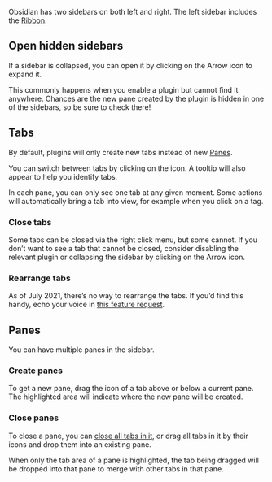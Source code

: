 Obsidian has two sidebars on both left and right. The left sidebar includes the [Ribbon](Ribbon.md).

## Open hidden sidebars

If a sidebar is collapsed, you can open it by clicking on the Arrow icon to expand it.

This commonly happens when you enable a plugin but cannot find it anywhere. Chances are the new pane created by the plugin is hidden in one of the sidebars, so be sure to check there!

## Tabs

By default, plugins will only create new tabs instead of new [Panes](#Panes).

You can switch between tabs by clicking on the icon. A tooltip will also appear to help you identify tabs.

In each pane, you can only see one tab at any given moment. Some actions will automatically bring a tab into view, for example when you click on a tag.

### Close tabs

Some tabs can be closed via the right click menu, but some cannot. If you don’t want to see a tab that cannot be closed, consider disabling the relevant plugin or collapsing the sidebar by clicking on the Arrow icon.

### Rearrange tabs

As of July 2021, there’s no way to rearrange the tabs. If you’d find this handy, echo your voice in [this feature request](https://forum.obsidian.md/t/reorder-tabs-of-panels-in-left-sidebar/9812).

## Panes

You can have multiple panes in the sidebar.

### Create panes

To get a new pane, drag the icon of a tab above or below a current pane. The highlighted area will indicate where the new pane will be created.

### Close panes

To close a pane, you can [close all tabs in it](#Close%20tabs), or drag all tabs in it by their icons and drop them into an existing pane.

When only the tab area of a pane is highlighted, the tab being dragged will be dropped into that pane to merge with other tabs in that pane.
